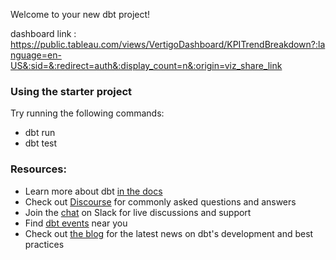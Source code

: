 Welcome to your new dbt project!

dashboard link : https://public.tableau.com/views/VertigoDashboard/KPITrendBreakdown?:language=en-US&:sid=&:redirect=auth&:display_count=n&:origin=viz_share_link

### Using the starter project

Try running the following commands:
- dbt run
- dbt test


### Resources:
- Learn more about dbt [in the docs](https://docs.getdbt.com/docs/introduction)
- Check out [Discourse](https://discourse.getdbt.com/) for commonly asked questions and answers
- Join the [chat](https://community.getdbt.com/) on Slack for live discussions and support
- Find [dbt events](https://events.getdbt.com) near you
- Check out [the blog](https://blog.getdbt.com/) for the latest news on dbt's development and best practices
